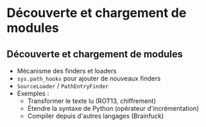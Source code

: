 # Découverte et chargement de modules

## Découverte et chargement de modules

- Mécanisme des finders et loaders
- `sys.path_hooks` pour ajouter de nouveaux finders
- `SourceLoader` / `PathEntryFinder`
- Exemples :
    - Transformer le texte lu (ROT13, chiffrement)
    - Étendre la syntaxe de Python (opérateur d'incrémentation)
    - Compiler depuis d'autres langages (Brainfuck)
